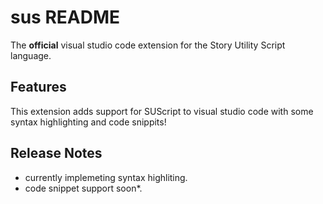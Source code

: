 # sus README

The **official** visual studio code extension for the Story Utility Script language.

## Features

This extension adds support for SUScript to visual studio code with some syntax highlighting and code snippits!

## Release Notes
- currently implemeting syntax highliting.
- code snippet support soon*.